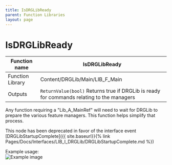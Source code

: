 ```yaml
---
title: IsDRGLibReady
parent: Function Libraries
layout: page
---
```


# IsDRGLibReady

| Function name | IsDRGLibReady |
| --- | --- |
| Function Library | Content/DRGLib/Main/LIB_F_Main |
| Outputs | `ReturnValue(bool)` Returns true if DRGLib is ready for commands relating to the managers |

Any function requiring a "Lib_A_MainRef" will need to wait for DRGLib to prepare the various feature managers. This function helps simplify that process. 

This node has been deprecated in favor of the interface event [DRGLibStartupComplete]({{ site.baseurl}}{% link Pages/Docs/Interfaces/LIB_I_DRGLib/DRGLibStartupComplete.md %})

Example usage:  
![Example image](/DRGLib/Media/FullDocs/FunctionLibs/Uncategorized/IsDRGLibReadyUsage.png)

